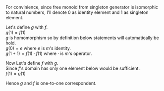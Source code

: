 For convinience, since free monoid from singleton generator is isomorphic to natural numbers, I'll denote 0 as identity element and 1 as singleton element.

Let's define $g$ with $f$.  
$g(1) = f(1)$  
$g$ is homomorphism so by definition below statements will automatically be hold.  
$g(0) = e$ where $e$ is $m$'s identity.  
$g(1 + 1) = f(1) \cdot f(1)$ where $\cdot$ is $m$'s operator.  

Now Let's define $f$ with $g$.  
Since $f$'s domain has only one element below would be sufficient.  
$f(1) = g(1)$  

Hence $g$ and $f$ is one-to-one correspondent.